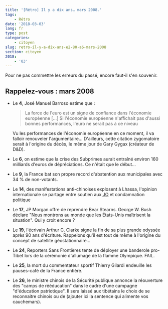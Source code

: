 ```yaml
---
title: '[Rétro] Il y a dix ans… mars 2008.'
tags:
    - Rétro
date: '2018-03-03'
lang: fr
type: post
categories:
    - citoyen
slug: retro-il-y-a-dix-ans-e2-80-a6-mars-2008
section: citoyen
2018:
    - '03'
---
```


Pour ne pas commettre les erreurs du passé, encore faut-il s'en souvenir.

<!--more-->

## Rappelez-vous : mars 2008

*   Le **4**, José Manuel Barroso estime que : 
    > La force de l'euro est un signe de confiance dans l'économie européenne […] Si l'économie européenne n'affichait pas d'aussi bonnes performances, l'euro ne serait pas à ce niveau  

    Vu les performances de l'économie européenne en ce moment, il va falloir renouveler l'argumentaire… D'ailleurs, cette citation zygomatoire serait à l'origine du décès, le même jour de Gary Gygax (créateur de D&D).
*   Le **6**, on estime que la crise des Subprimes aurait entraîné environ 160 milliards d'euros de dépréciations. Ce n'était que le début…
*   Le **9**, la France bat son propre record d'abstention aux municipales avec 34 % de non-votants.
*   Le **14**, des manifestations anti-chinoises explosent à Lhassa, l'opinion internationale se partage entre soutien aux <abbr title="Jeux Olympiques">JO</abbr> et condamnation politique
*   Le **17**, JP Morgan offre de reprendre Bear Stearns. George W. Bush déclare "Nous montrons au monde que les États-Unis maîtrisent la situation". Qui y croit encore ?
*   Le **19**, l'écrivain Arthur C. Clarke signe la fin de sa plus grande odyssée après 90 ans d'écriture. Rappelons qu'il est tout de même à l'origine du concept de satellite géostationnaire…
*   Le **24**, Reporters Sans Frontières tente de déployer une banderole pro-Tibet lors de la cérémonie d'allumage de la flamme Olympique. FAIL.
*   Le **25**, la mort du commentateur sportif Thierry Gilardi endeuille les pauses-café de la France entière.
*   Le **26**, le ministre chinois de la Sécurité publique annonce la réouverture des "camps de rééducation" dans le cadre d'une campagne "d'éducation patriotique". Il sera laissé aux tibétains le choix de se reconnaitre chinois ou de (ajouter ici la sentence qui alimente vos cauchemars).